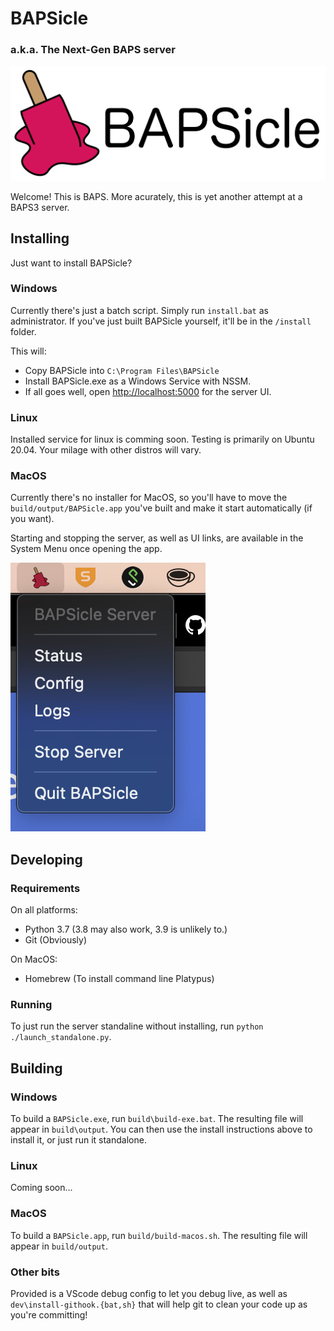 # BAPSicle
### a.k.a. The Next-Gen BAPS server

!["BAPSicle logo, a pink melting ice lolly."](docs/images/logo.png "BAPSicle Logo")

Welcome! This is BAPS. More acurately, this is yet another attempt at a BAPS3 server.

## Installing

Just want to install BAPSicle?

### Windows

Currently there's just a batch script. Simply run ``install.bat`` as administrator. If you've just built BAPSicle yourself, it'll be in the ``/install`` folder.

This will:
* Copy BAPSicle into ``C:\Program Files\BAPSicle``
* Install BAPSicle.exe as a Windows Service with NSSM.
* If all goes well, open [http://localhost:5000](localhost:13500) for the server UI.

### Linux

Installed service for linux is comming soon. Testing is primarily on Ubuntu 20.04. Your milage with other distros will vary.

### MacOS

Currently there's no installer for MacOS, so you'll have to move the ``build/output/BAPSicle.app`` you've built and make it start automatically (if you want).

Starting and stopping the server, as well as UI links, are available in the System Menu once opening the app.

!["BAPSicle in the MacOS System Menu"](docs/images/system-menu.png "System Menu")

## Developing

### Requirements

On all platforms:
* Python 3.7 (3.8 may also work, 3.9 is unlikely to.)
* Git (Obviously)

On MacOS:
* Homebrew (To install command line Platypus)

### Running
To just run the server standaline without installing, run ``python ./launch_standalone.py``.

## Building

### Windows

To build a ``BAPSicle.exe``, run ``build\build-exe.bat``. The resulting file will appear in ``build\output``. You can then use the install instructions above to install it, or just run it standalone.

### Linux

Coming soon...

### MacOS

To build a ``BAPSicle.app``, run ``build/build-macos.sh``. The resulting file will appear in ``build/output``.

### Other bits

Provided is a VScode debug config to let you debug live, as well as ``dev\install-githook.{bat,sh}`` that will help git to clean your code up as you're committing!
